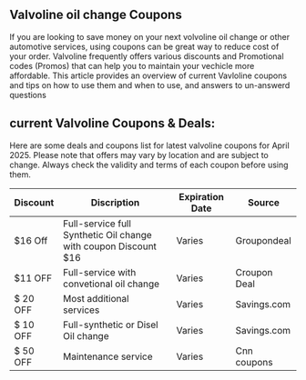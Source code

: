 ##  Valvoline oil change Coupons
If you are looking to save money on your next volvoline oil change or other automotive services, using
coupons can be great way to reduce cost of your order. Valvoline frequently offers various discounts and
Promotional codes (Promos) that can help you to maintain your vechicle more affordable. This article provides
an overview of current Vavloline coupons and tips on how to use them and when to use, and answers to un-answerd
questions

## current Valvoline Coupons & Deals: 

Here are some deals and coupons list for latest valvoline coupons for April 2025. Please note that offers may vary by location and are subject to change. Always check the validity and terms of each coupon before using them.

| Discount |  Discription   | Expiration Date  | Source |
|  ------- | -------------- | ---------------- | ------ |
| $16 Off | Full-service full Synthetic Oil change with coupon Discount $16 | Varies | Groupondeal |
| $11 OFF | Full-service with convetional oil change | Varies | Croupon Deal |
| $ 20 OFF | Most additional services | Varies | Savings.com |
| $ 10 OFF | Full-synthetic or Disel Oil change | Varies | Savings.com |
| $ 50 OFF | Maintenance service     | Varies | Cnn coupons |



<!--

**Here are some ideas to get you started:**

🙋‍♀️ A short introduction - what is your organization all about?
🌈 Contribution guidelines - how can the community get involved?
👩‍💻 Useful resources - where can the community find your docs? Is there anything else the community should know?
🍿 Fun facts - what does your team eat for breakfast?
🧙 Remember, you can do mighty things with the power of [Markdown](https://docs.github.com/github/writing-on-github/getting-started-with-writing-and-formatting-on-github/basic-writing-and-formatting-syntax)
-->
